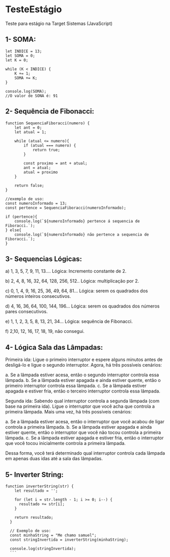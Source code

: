 # TesteEstágio
Teste para estágio na Target Sistemas (JavaScript)

## 1- SOMA:
```
let INDICE = 13;
let SOMA = 0;
let K = 0;

while (K < INDICE) {
    K += 1;
    SOMA += K;
}

console.log(SOMA);
//O valor de SONA é: 91
```

## 2- Sequência de Fibonacci:
```
function SequenciaFiboracci(numero) {
    let ant = 0;
    let atual = 1;

    while (atual <= numero){
        if (atual === numero) {
            return true;
        }

        const proximo = ant + atual;
        ant = atual;
        atual = proximo
    }

    return false;
}

//exemplo de uso:
const numeroInformado = 13;
const pertence = SequenciaFiboracci(numeroInformado);

if (pertence){
    console.log(`${numeroInformado} pertence á sequencia de Fiboracci.`);
} else{
    console.log(`${numeroInformado} não pertence a sequencia de Fiboracci.`);
}
```

## 3- Sequencias Lógicas:

a) 1, 3, 5, 7, 9, 11, 13.... Lógica: Incremento constante de 2.

b) 2, 4, 8, 16, 32, 64, 128, 256, 512..  Lógica: multiplicação por 2. 

c) 0, 1, 4, 9, 16, 25, 36, 49, 64, 81...  Lógica: serem os quadrados dos números inteiros consecutivos.

d) 4, 16, 36, 64, 100, 144, 196...  Lógica: serem os quadrados dos números pares consecutivos. 

e) 1, 1, 2, 3, 5, 8, 13, 21, 34... Lógica: sequência de Fibonacci.

f) 2,10, 12, 16, 17, 18, 19, não consegui.


## 4- Lógica Sala das Lâmpadas:

Primeira ida:
Ligue o primeiro interruptor e espere alguns minutos antes de desligá-lo e ligue o segundo interruptor.
Agora, há três possíveis cenários:

a. Se a lâmpada estiver acesa, então o segundo interruptor controla essa lâmpada.
b. Se a lâmpada estiver apagada e ainda estiver quente, então o primeiro interruptor controla essa lâmpada.
c. Se a lâmpada estiver apagada e estiver fria, então o terceiro interruptor controla essa lâmpada.

Segunda ida:
Sabendo qual interruptor controla a segunda lâmpada (com base na primeira ida).
Ligue o interruptor que você acha que controla a primeira lâmpada.
Mais uma vez, há três possíveis cenários:

a. Se a lâmpada estiver acesa, então o interruptor que você acabou de ligar controla a primeira lâmpada.
b. Se a lâmpada estiver apagada e ainda estiver quente, então o interruptor que você não tocou controla a primeira lâmpada.
c. Se a lâmpada estiver apagada e estiver fria, então o interruptor que você tocou inicialmente controla a primeira lâmpada.

Dessa forma, você terá determinado qual interruptor controla cada lâmpada em apenas duas idas até a sala das lâmpadas.

## 5- Inverter String:
````
function inverterString(str) {
    let resultado = '';
  
    for (let i = str.length - 1; i >= 0; i--) {
      resultado += str[i];
    }
  
    return resultado;
  }
  
  // Exemplo de uso:
  const minhaString = "Me chamo samuel";
  const stringInvertida = inverterString(minhaString);
  
  console.log(stringInvertida);
  ```
